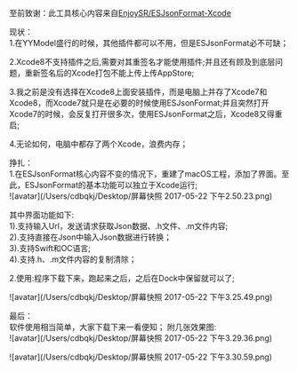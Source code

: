 
至前致谢：此工具核心内容来自[EnjoySR/ESJsonFormat-Xcode](https://github.com/EnjoySR/ESJsonFormat-Xcode)

现状：  
1.在YYModel盛行的时候，其他插件都可以不用，但是ESJsonFormat必不可缺；

2.Xcode8不支持插件之后,需要对其重签名才能使用插件;并且还有顾及到底层问题，重新签名后的Xcode打包不能上传上传AppStore;   
 
3.我之前是没有选择在Xcode8上面安装插件，而是电脑上并存了Xcode7和Xcode8，而Xcode7就只是在必要的时候使用ESJsonFormat;并且突然打开Xcode7的时候，会反复打开很多次，使用ESJsonFormat之后，Xcode8又得重启;  
  
4.无论如何，电脑中都存了两个Xcode，浪费内存；  
  

挣扎：  
1.在ESJsonFormat核心内容不变的情况下，重建了macOS工程，添加了界面。至此，ESJsonFormat的基本功能可以独立于Xcode运行;  
 ![avatar](/Users/cdbqkj/Desktop/屏幕快照 2017-05-22 下午2.50.23.png)
 

其中界面功能如下:  
1).支持输入Url，发送请求获取Json数据、.h文件、.m文件内容;   
2).支持直接在Json中输入Json数据进行转换；  
3).支持Swift和OC语言;    
4).支持.h、.m文件内容的复制清除；  


2.使用:程序下载下来，跑起来之后，之后在Dock中保留就可以了;  

![avatar](/Users/cdbqkj/Desktop/屏幕快照 2017-05-22 下午3.25.49.png)


最后：  
软件使用相当简单，大家下载下来一看便知； 
附几张效果图:    
![avatar](/Users/cdbqkj/Desktop/屏幕快照 2017-05-22 下午3.29.36.png)   
  
![avatar](/Users/cdbqkj/Desktop/屏幕快照 2017-05-22 下午3.30.59.png)
